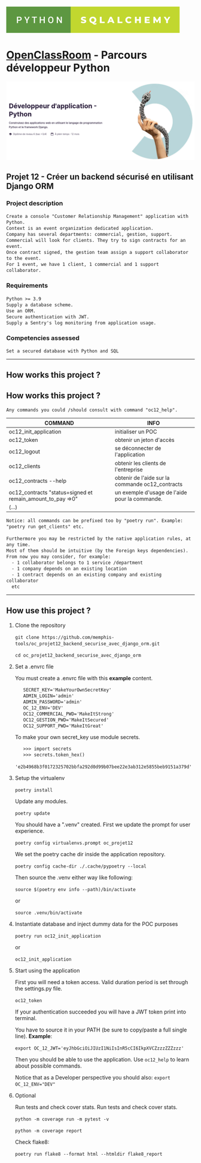 ![Screenshot](python-sqlalchemy.svg)
# [OpenClassRoom](https://openclassrooms.com/) - Parcours développeur Python
![Screenshot](oc_parcours_dev_python.png)
## Projet 12 - Créer un backend sécurisé en utilisant Django ORM

### Project description
    Create a console "Customer Relationship Management" application with Python.
    Context is an event organization dedicated application.
    Company has several departments: commercial, gestion, support.
    Commercial will look for clients. They try to sign contracts for an event.
    Once contract signed, the gestion team assign a support collaborator to the event.
    For 1 event, we have 1 client, 1 commercial and 1 support collaborator.


### Requirements
    Python >= 3.9
    Supply a database scheme.
    Use an ORM.
    Secure authentication with JWT.
    Supply a Sentry's log monitoring from application usage.


### Competencies assessed
    Set a secured database with Python and SQL

---

## How works this project ?
## How works this project ?
    Any commands you could /should consult with command "oc12_help".

|COMMAND|INFO|
|-------|----|
|oc12_init_application| initialiser un POC|
|oc12_token| obtenir un jeton d'accès|
|oc12_logout| se déconnecter de l'application|
|oc12_clients| obtenir les clients de l'entreprise|
|oc12_contracts --help| obtenir de l'aide sur la commande oc12_contracts|
|oc12_contracts "status=signed et remain_amount_to_pay =>0"| un exemple d'usage de l'aide pour la commande.|
|(...)||

    Notice: all commands can be prefixed too by "poetry run". Example: "poetry run get_clients" etc.

    Furthermore you may be restricted by the native application rules, at any time.
    Most of them should be intuitive (by the Foreign keys dependencies).
    From now you may consider, for example:
      - 1 collaborator belongs to 1 service /department
      - 1 company depends on an existing location
      - 1 contract depends on an existing company and existing collaborator
      etc

---

## How use this project ?

  1. Clone the repository

      `git clone https://github.com/memphis-tools/oc_projet12_backend_securise_avec_django_orm.git`

      `cd oc_projet12_backend_securise_avec_django_orm`

  2. Set a .envrc file

      You must create a .envrc file with this **example** content.

            SECRET_KEY='MakeYourOwnSecretKey'
            ADMIN_LOGIN='admin'
            ADMIN_PASSWORD='admin'
            OC_12_ENV='DEV'
            OC12_COMMERCIAL_PWD='MakeItStrong'
            OC12_GESTION_PWD='MakeItSecured'
            OC12_SUPPORT_PWD='MakeItGreat'

      To make your own secret_key use module secrets.

            >>> import secrets
            >>> secrets.token_hex()
            'e2b4968b3f0172325702bbfa292d0d99b07bee22e3ab312e5855beb9151a379d'

  3. Setup the virtualenv

     `poetry install`

      Update any modules.

      `poetry update`

      You should have a ".venv" created. First we update the prompt for user experience.

      `poetry config virtualenvs.prompt oc_projet12`

      We set the poetry cache dir inside the application repository.

      `poetry config cache-dir ./.cache/pypoetry --local`

      Then source the .venv either way like following:

      `source $(poetry env info --path)/bin/activate`

      or

      `source .venv/bin/activate`

  4. Instantiate database and inject dummy data for the POC purposes

      `poetry run oc12_init_application`

     or

     `oc12_init_application`

  5. Start using the application

      First you will need a token access. Valid duration period is set through the settings.py file.

      `oc12_token`

      If your authentication succeeded you will have a JWT token print into terminal.

      You have to source it in your PATH (be sure to copy/paste a full single line). **Example**:

        `export OC_12_JWT='eyJhbGciOiJIUzI1NiIsInR5cCI6IkpXVCZzzzZZZzzz'`

      Then you should be able to use the application. Use `oc12_help` to learn about possible commands.

      Notice that as a Developer perspective you should also: `export OC_12_ENV="DEV" `

  6. Optional

      Run tests and check cover stats. Run tests and check cover stats.

      `python -m coverage run -m pytest -v`

      `python -m coverage report`

      Check flake8:

      `poetry run flake8 --format html --htmldir flake8_report`
